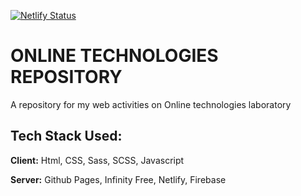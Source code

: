 
[![Netlify Status](https://api.netlify.com/api/v1/badges/5ee6e78f-e93a-4447-aaf8-026235b30532/deploy-status)](https://app.netlify.com/sites/proturl/deploys)

# ONLINE TECHNOLOGIES REPOSITORY

A repository for my web activities on  Online technologies laboratory


## Tech Stack Used:

**Client:** Html, CSS, Sass, SCSS, Javascript

**Server:** Github Pages, Infinity Free, Netlify, Firebase

